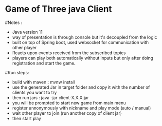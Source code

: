 # Game of Three java Client
#Notes :
- Java version 11 
- way of presentation is through console but it's decoupled from the logic
- built on top of Spring boot, used websocket for communication with other player
- Reacts upon events received from the subscribed topics
- players can play both automatically without inputs but only after
doing registration and start the game.

#Run steps:
- build with maven : mvnw install
- use the generated Jar in target folder and copy it with the number of clients
you want to try
- then run jars : java -jar client-X.X.X.jar
- you will be prompted to start new game from main menu
- register annonymously with nickname and play mode (auto / manual)
- wait other player to join (run another copy of client jar)
- then start play